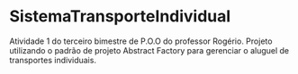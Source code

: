 # SistemaTransporteIndividual
Atividade 1 do terceiro bimestre de P.O.O do professor Rogério. Projeto utilizando o padrão de projeto Abstract Factory para gerenciar o aluguel de transportes individuais.
